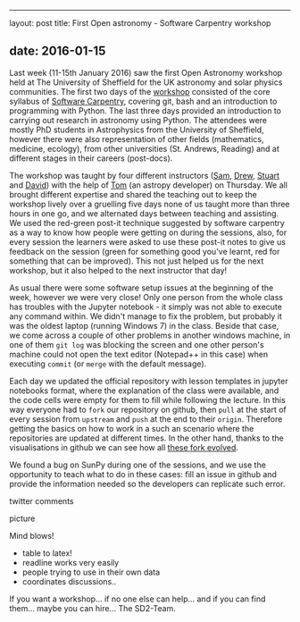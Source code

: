 -------------------------------------------------------------------------------
layout: post
title: First Open astronomy - Software Carpentry workshop

date: 2016-01-15
----------------

Last week (11-15th January 2016) saw the first Open Astronomy workshop held at The University of Sheffield for the UK astronomy and solar physics communities. The first two days of the [workshop](http://openastronomy.org/2016-01-11-Sheffield/) consisted of the core syllabus of [Software Carpentry](http://software-carpentry.org/), covering git, bash and an introduction to programming with Python. The last three days provided an introduction to carrying out research in astronomy using Python. The attendees were mostly PhD students in Astrophysics from the University of Sheffield, however there were also representation of other fields (mathematics, medicine, ecology), from other universities (St. Andrews, Reading) and at different stages in their careers (post-docs).

The workshop was taught by four different instructors ([Sam](https://github.com/CyclingNinja), [Drew](https://github.com/drewleonard42), [Stuart](https://github.com/cadair) and [David](https://github.com/dpshelio)) with the help of [Tom](https://github.com/astrofrog/) (an astropy developer) on Thursday.
We all brought different expertise and shared the teaching out to keep the workshop lively over a gruelling five days none of us taught more than three hours in one go, and we alternated days between teaching and assisting.
We used the red-green post-it technique suggested by software carpentry as a way to know how people were getting on during the sessions, also, for every session the learners were asked to use these post-it notes to give us feedback on the session (green for something good you've learnt, red for something that can be improved).
This not just helped us for the next workshop, but it also helped to the next instructor that day!

As usual there were some software setup issues at the beginning of the week, however we were very close!
Only one person from the whole class has troubles with the Jupyter notebook - it simply was not able to execute any command within. We didn't manage to fix the problem, but probably it was the oldest laptop (running Windows 7) in the class.
Beside that case, we come across a couple of other problems in another windows machine, in one of them `git log` was blocking the screen and one other person's machine could not open the text editor (Notepad++ in this case) when executing `commit` (or `merge` with the default message).

Each day we updated the official repository with lesson templates in jupyter notebooks format, where the explanation of the class were available, and the code cells were empty for them to fill while following the lecture. 
In this way everyone had to `fork` our repository on github, then `pull` at the start of every session from `upstream` and `push` at the end to their `origin`.
Therefore getting the basics on how to work in a such an scenario where the repositories are updated at different times.
In the other hand, thanks to the visualisations in github we can see how all [these fork evolved](https://github.com/OpenAstronomy/2016-01-11_Sheffield_Notes/network).

We found a bug on SunPy during one of the sessions, and we use the opportunity to teach what to do in these cases: fill an issue in github and provide the information needed so the developers can replicate such error.

twitter comments

picture

Mind blows!
 - table to latex!
 - readline works very easily
 - people trying to use in their own data
 - coordinates discussions..
 
If you want a workshop... if no one else can help... and if you can find them... maybe you can hire... The SD2-Team.
 
